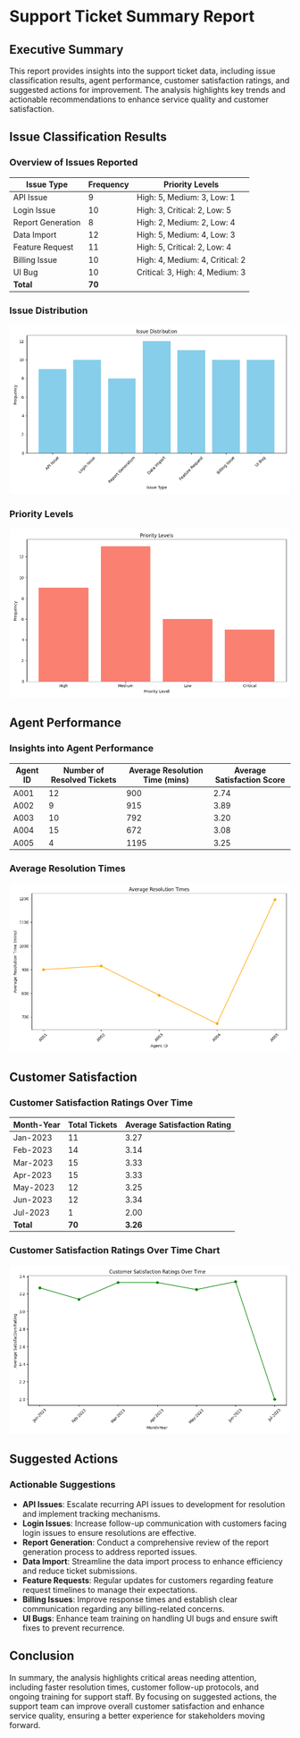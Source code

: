 # Support Ticket Summary Report

## Executive Summary
This report provides insights into the support ticket data, including issue classification results, agent performance, customer satisfaction ratings, and suggested actions for improvement. The analysis highlights key trends and actionable recommendations to enhance service quality and customer satisfaction.

## Issue Classification Results
### Overview of Issues Reported

| Issue Type         | Frequency | Priority Levels               |
|--------------------|-----------|-------------------------------|
| API Issue          | 9         | High: 5, Medium: 3, Low: 1   |
| Login Issue        | 10        | High: 3, Critical: 2, Low: 5  |
| Report Generation   | 8         | High: 2, Medium: 2, Low: 4    |
| Data Import        | 12        | High: 5, Medium: 4, Low: 3    |
| Feature Request    | 11        | High: 5, Critical: 2, Low: 4  |
| Billing Issue      | 10        | High: 4, Medium: 4, Critical: 2|
| UI Bug             | 10        | Critical: 3, High: 4, Medium: 3|
| **Total**          | **70**    |                               |

### Issue Distribution
![Issue Distribution](issue_distribution.png)

### Priority Levels
![Priority Levels](priority_levels.png)

## Agent Performance
### Insights into Agent Performance

| Agent ID | Number of Resolved Tickets | Average Resolution Time (mins) | Average Satisfaction Score |
|----------|----------------------------|-----------------------------|---------------------------|
| A001     | 12                         | 900                         | 2.74                      |
| A002     | 9                          | 915                         | 3.89                      |
| A003     | 10                         | 792                         | 3.20                      |
| A004     | 15                         | 672                         | 3.08                      |
| A005     | 4                          | 1195                        | 3.25                      |

### Average Resolution Times
![Average Resolution Times](average_resolution_times.png)

## Customer Satisfaction
### Customer Satisfaction Ratings Over Time

| Month-Year | Total Tickets | Average Satisfaction Rating |
|------------|---------------|-----------------------------|
| Jan-2023   | 11            | 3.27                        |
| Feb-2023   | 14            | 3.14                        |
| Mar-2023   | 15            | 3.33                        |
| Apr-2023   | 15            | 3.33                        |
| May-2023   | 12            | 3.25                        |
| Jun-2023   | 12            | 3.34                        |
| Jul-2023   | 1             | 2.00                        |
| **Total**  | **70**        | **3.26**                   |

### Customer Satisfaction Ratings Over Time Chart
![Customer Satisfaction](customer_satisfaction.png)

## Suggested Actions
### Actionable Suggestions

- **API Issues**: Escalate recurring API issues to development for resolution and implement tracking mechanisms.
- **Login Issues**: Increase follow-up communication with customers facing login issues to ensure resolutions are effective.
- **Report Generation**: Conduct a comprehensive review of the report generation process to address reported issues.
- **Data Import**: Streamline the data import process to enhance efficiency and reduce ticket submissions.
- **Feature Requests**: Regular updates for customers regarding feature request timelines to manage their expectations.
- **Billing Issues**: Improve response times and establish clear communication regarding any billing-related concerns.
- **UI Bugs**: Enhance team training on handling UI bugs and ensure swift fixes to prevent recurrence.

## Conclusion
In summary, the analysis highlights critical areas needing attention, including faster resolution times, customer follow-up protocols, and ongoing training for support staff. By focusing on suggested actions, the support team can improve overall customer satisfaction and enhance service quality, ensuring a better experience for stakeholders moving forward.